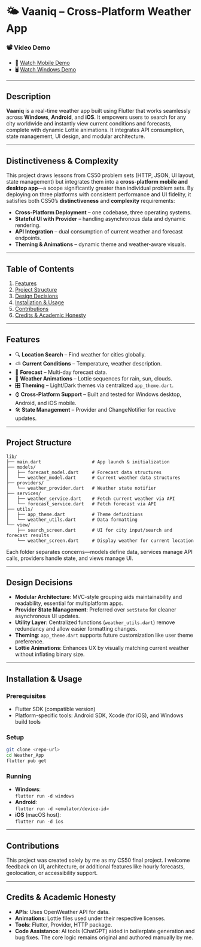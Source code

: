 # 🌤️ Vaaniq – Cross‑Platform Weather App

### 📽️ Video Demo  
- 📱 [Watch Mobile Demo](https://youtube.com/shorts/Ftg8XbOfd8M)
- 🖥️ [Watch Windows Demo](https://youtu.be/XMABZrYYKbs)

---

## Description

**Vaaniq** is a real-time weather app built using Flutter that works seamlessly across **Windows**, **Android**, and **iOS**. It empowers users to search for any city worldwide and instantly view current conditions and forecasts, complete with dynamic Lottie animations. It integrates API consumption, state management, UI design, and modular architecture.

---

## Distinctiveness & Complexity

This project draws lessons from CS50 problem sets (HTTP, JSON, UI layout, state management) but integrates them into a **cross-platform mobile and desktop app**—a scope significantly greater than individual problem sets. By deploying on three platforms with consistent performance and UI fidelity, it satisfies both CS50’s **distinctiveness** and **complexity** requirements:

- **Cross-Platform Deployment** – one codebase, three operating systems.
- **Stateful UI with Provider** – handling asynchronous data and dynamic rendering.
- **API Integration** – dual consumption of current weather and forecast endpoints.
- **Theming & Animations** – dynamic theme and weather-aware visuals.

---

## Table of Contents

1. [Features](#features)
2. [Project Structure](#project-structure)
3. [Design Decisions](#design-decisions)
4. [Installation & Usage](#installation--usage)
5. [Contributions](#contributions)
6. [Credits & Academic Honesty](#credits--academic-honesty)

---

## Features

- 🔍 **Location Search** – Find weather for cities globally.
- ⛅ **Current Conditions** – Temperature, weather description.
- 📅 **Forecast** – Multi-day forecast data.
- 🎨 **Weather Animations** – Lottie sequences for rain, sun, clouds.
- 🎛️ **Theming** – Light/Dark themes via centralized `app_theme.dart`.
- ⌚ **Cross-Platform Support** – Built and tested for Windows desktop, Android, and iOS mobile.
- 🛠️ **State Management** – Provider and ChangeNotifier for reactive updates.

---

## Project Structure

```
lib/
├── main.dart                   # App launch & initialization
├── models/
│   ├── forecast_model.dart     # Forecast data structures
│   └── weather_model.dart      # Current weather data structures
├── providers/
│   └── weather_provider.dart   # Weather state notifier
├── services/
│   ├── weather_service.dart    # Fetch current weather via API
│   └── forecast_service.dart   # Fetch forecast via API
├── utils/
│   ├── app_theme.dart          # Theme definitions
│   └── weather_utils.dart      # Data formatting 
└── view/
    ├── search_screen.dart      # UI for city input/search and forecast results
    └── weather_screen.dart     # Display weather for current location
```

Each folder separates concerns—models define data, services manage API calls, providers handle state, and views manage UI.

---

## Design Decisions

- **Modular Architecture**: MVC-style grouping aids maintainability and readability, essential for multiplatform apps.
- **Provider State Management**: Preferred over `setState` for cleaner asynchronous UI updates.
- **Utility Layer**: Centralized functions (`weather_utils.dart`) remove redundancy and allow easier formatting changes.
- **Theming**: `app_theme.dart` supports future customization like user theme preference.
- **Lottie Animations**: Enhances UX by visually matching current weather without inflating binary size.

---

## Installation & Usage

### Prerequisites
- Flutter SDK (compatible version)
- Platform-specific tools: Android SDK, Xcode (for iOS), and Windows build tools

### Setup
```bash
git clone <repo-url>
cd Weather_App
flutter pub get
```

### Running
- **Windows**:  
  `flutter run -d windows`
- **Android**:  
  `flutter run -d <emulator/device-id>`
- **iOS** (macOS host):  
  `flutter run -d ios`

---

## Contributions

This project was created solely by me as my CS50 final project. I welcome feedback on UI, architecture, or additional features like hourly forecasts, geolocation, or accessibility support.

---

## Credits & Academic Honesty

- **APIs**: Uses OpenWeather API for data.
- **Animations**: Lottie files used under their respective licenses.
- **Tools**: Flutter, Provider, HTTP package.
- **Code Assistance**: AI tools (ChatGPT) aided in boilerplate generation and bug fixes. The core logic remains original and authored manually by me.
